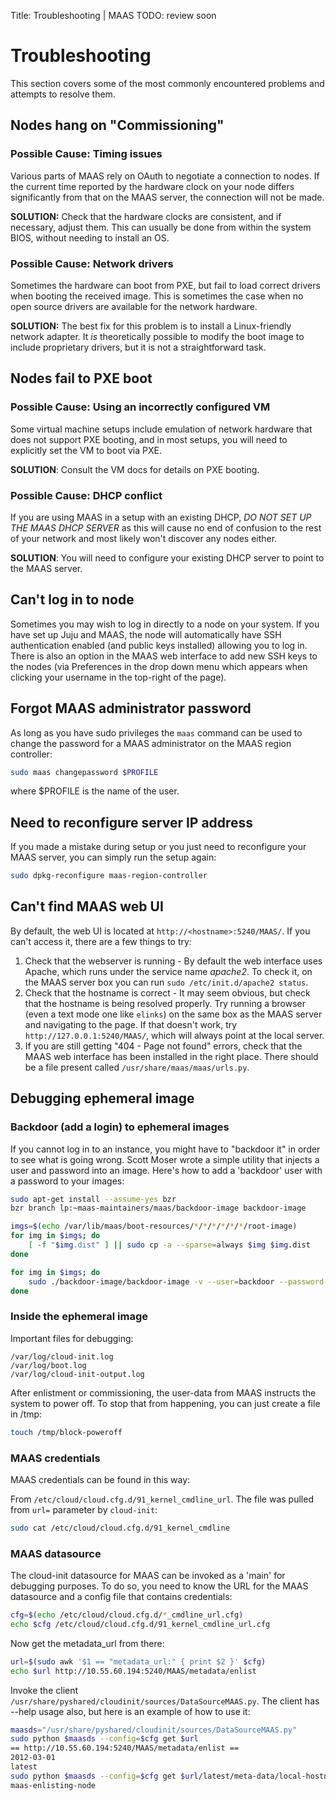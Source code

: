 Title: Troubleshooting | MAAS
TODO:  review soon


# Troubleshooting

This section covers some of the most commonly encountered problems and attempts
to resolve them.


## Nodes hang on "Commissioning"

### Possible Cause: Timing issues

Various parts of MAAS rely on OAuth to negotiate a connection to nodes. If the
current time reported by the hardware clock on your node differs significantly
from that on the MAAS server, the connection will not be made.

**SOLUTION:** Check that the hardware clocks are consistent, and if necessary,
adjust them. This can usually be done from within the system BIOS, without
needing to install an OS.

### Possible Cause: Network drivers

Sometimes the hardware can boot from PXE, but fail to load correct drivers
when booting the received image. This is sometimes the case when no open
source drivers are available for the network hardware.

**SOLUTION:** The best fix for this problem is to install a Linux-friendly
network adapter. It *is* theoretically possible to modify the boot image to
include proprietary drivers, but it is not a straightforward task.


## Nodes fail to PXE boot

### Possible Cause: Using an incorrectly configured VM

Some virtual machine setups include emulation of network hardware that does
not support PXE booting, and in most setups, you will need to explicitly set
the VM to boot via PXE.

**SOLUTION**: Consult the VM docs for details on PXE booting.

### Possible Cause: DHCP conflict

If you are using MAAS in a setup with an existing DHCP, *DO NOT SET UP THE
MAAS DHCP SERVER* as this will cause no end of confusion to the rest of your
network and most likely won't discover any nodes either.

**SOLUTION**: You will need to configure your existing DHCP server to point to
the MAAS server.


## Can't log in to node

Sometimes you may wish to log in directly to a node on your system. If you have
set up Juju and MAAS, the node will automatically have SSH authentication
enabled (and public keys installed) allowing you to log in. There is also an
option in the MAAS web interface to add new SSH keys to the nodes (via
Preferences in the drop down menu which appears when clicking your username in
the top-right of the page).


## Forgot MAAS administrator password

As long as you have sudo privileges the
`maas` command can be used to change the password for a MAAS administrator on the MAAS
region controller:

```bash
sudo maas changepassword $PROFILE
```

where $PROFILE is the name of the user.


## Need to reconfigure server IP address

If you made a mistake during setup or you just need to reconfigure your MAAS
server, you can simply run the setup again:

```bash
sudo dpkg-reconfigure maas-region-controller
```


## Can't find MAAS web UI

By default, the web UI is located at `http://<hostname>:5240/MAAS/`. If you can't
access it, there are a few things to try:

1. Check that the webserver is running - By default the web interface uses
   Apache, which runs under the service name *apache2*. To check it, on the
   MAAS server box you can run `sudo /etc/init.d/apache2 status`.
2. Check that the hostname is correct - It may seem obvious, but check that
   the hostname is being resolved properly. Try running a browser (even a
   text mode one like `elinks`) on the same box as the MAAS server and
   navigating to the page. If that doesn't work, try
   `http://127.0.0.1:5240/MAAS/`, which will always point at the local server.
3. If you are still getting "404 - Page not found" errors, check that the
   MAAS web interface has been installed in the right place. There should
   be a file present called `/usr/share/maas/maas/urls.py`.


## Debugging ephemeral image

### Backdoor (add a login) to ephemeral images

If you cannot log in to an instance, you might have to "backdoor it" in order
to see what is going wrong. Scott Moser wrote a simple utility that injects a
user and password into an image. Here's how to add a 'backdoor' user with a
password to your images:

```bash
sudo apt-get install --assume-yes bzr
bzr branch lp:~maas-maintainers/maas/backdoor-image backdoor-image

imgs=$(echo /var/lib/maas/boot-resources/*/*/*/*/*/*/root-image)
for img in $imgs; do
    [ -f "$img.dist" ] || sudo cp -a --sparse=always $img $img.dist
done

for img in $imgs; do
    sudo ./backdoor-image/backdoor-image -v --user=backdoor --password-auth --password=ubuntu $img
done
```

### Inside the ephemeral image

Important files for debugging:

```no-highlight
/var/log/cloud-init.log
/var/log/boot.log
/var/log/cloud-init-output.log
```

After enlistment or commissioning, the user-data from MAAS instructs the
system to power off. To stop that from happening, you can just create a file
in /tmp:

```bash
touch /tmp/block-poweroff
```

### MAAS credentials

MAAS credentials can be found in this way:

From `/etc/cloud/cloud.cfg.d/91_kernel_cmdline_url`. The file was pulled from
`url=` parameter by `cloud-init`:

```bash
sudo cat /etc/cloud/cloud.cfg.d/91_kernel_cmdline
```

### MAAS datasource

The cloud-init datasource for MAAS can be invoked as a 'main' for debugging
purposes. To do so, you need to know the URL for the MAAS datasource and a
config file that contains credentials:

```bash
cfg=$(echo /etc/cloud/cloud.cfg.d/*_cmdline_url.cfg)
echo $cfg /etc/cloud/cloud.cfg.d/91_kernel_cmdline_url.cfg
```

Now get the metadata\_url from there:

```bash
url=$(sudo awk '$1 == "metadata_url:" { print $2 }' $cfg)
echo $url http://10.55.60.194:5240/MAAS/metadata/enlist
```

Invoke the client `/usr/share/pyshared/cloudinit/sources/DataSourceMAAS.py`.
The client has --help usage also, but here is an example of how to use it:

```bash
maasds="/usr/share/pyshared/cloudinit/sources/DataSourceMAAS.py"
sudo python $maasds --config=$cfg get $url
== http://10.55.60.194:5240/MAAS/metadata/enlist ==
2012-03-01
latest
sudo python $maasds --config=$cfg get $url/latest/meta-data/local-hostname
maas-enlisting-node
```
